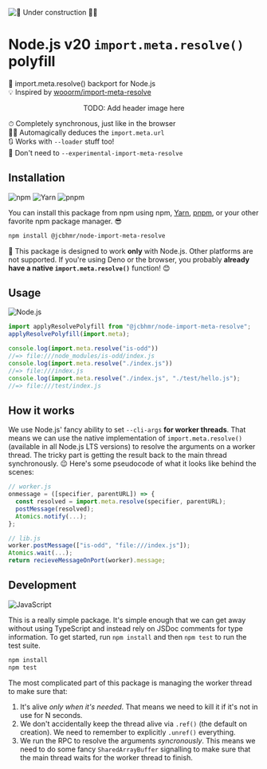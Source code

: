 ![🚧 Under construction 👷‍♂️](https://i.imgur.com/LEP2R3N.png)

# Node.js v20 `import.meta.resolve()` polyfill

🎯 import.meta.resolve() backport for Node.js \
💡 Inspired by [wooorm/import-meta-resolve]

<div align="center">

TODO: Add header image here

</div>

⏱ Completely synchronous, just like in the browser \
🧙‍♂️ Automagically deduces the `import.meta.url` \
🔃 Works with `--loader` stuff too! \
🌳 Don't need to `--experimental-import-meta-resolve`

## Installation

![npm](https://img.shields.io/static/v1?style=for-the-badge&message=npm&color=CB3837&logo=npm&logoColor=FFFFFF&label=)
![Yarn](https://img.shields.io/static/v1?style=for-the-badge&message=Yarn&color=2C8EBB&logo=Yarn&logoColor=FFFFFF&label=)
![pnpm](https://img.shields.io/static/v1?style=for-the-badge&message=pnpm&color=222222&logo=pnpm&logoColor=F69220&label=)

You can install this package from npm using npm, [Yarn], [pnpm], or your other
favorite npm package manager. 😎

```sh
npm install @jcbhmr/node-import-meta-resolve
```

🛑 This package is designed to work **only** with Node.js. Other platforms are
not supported. If you're using Deno or the browser, you probably **already have
a native `import.meta.resolve()`** function! 😊

## Usage

![Node.js](https://img.shields.io/static/v1?style=for-the-badge&message=Node.js&color=339933&logo=Node.js&logoColor=FFFFFF&label=)

```js
import applyResolvePolyfill from "@jcbhmr/node-import-meta-resolve";
applyResolvePolyfill(import.meta);

console.log(import.meta.resolve("is-odd"))
//=> file:///node_modules/is-odd/index.js
console.log(import.meta.resolve("./index.js"))
//=> file:///index.js
console.log(import.meta.resolve("./index.js", "./test/hello.js");
//=> file:///test/index.js
```

## How it works

We use Node.js' fancy ability to set `--cli-args` **for worker threads**. That
means we can use the native implementation of `import.meta.resolve()` (available
in all Node.js LTS versions) to resolve the arguments on a worker thread. The
tricky part is getting the result back to the main thread synchronously. 😉
Here's some pseudocode of what it looks like behind the scenes:

```js
// worker.js
onmessage = ([specifier, parentURL]) => {
  const resolved = import.meta.resolve(specifier, parentURL);
  postMessage(resolved);
  Atomics.notify(...);
};
```

```js
// lib.js
worker.postMessage(["is-odd", "file:///index.js"]);
Atomics.wait(...);
return recieveMessageOnPort(worker).message;
```

## Development

![JavaScript](https://img.shields.io/static/v1?style=for-the-badge&message=JavaScript&color=222222&logo=JavaScript&logoColor=F7DF1E&label=)

This is a really simple package. It's simple enough that we can get away without
using TypeScript and instead rely on JSDoc comments for type information. To get
started, run `npm install` and then `npm test` to run the test suite.

```sh
npm install
npm test
```

The most complicated part of this package is managing the worker thread to make
sure that:

1. It's alive _only when it's needed_. That means we need to kill it if it's not
   in use for N seconds.
2. We don't accidentally keep the thread alive via `.ref()` (the default on
   creation). We need to remember to explicitly `.unref()` everything.
3. We run the RPC to resolve the arguments _syncronously_. This means we need to
   do some fancy `SharedArrayBuffer` signalling to make sure that the main
   thread waits for the worker thread to finish.

[yarn]: https://yarnpkg.com/
[pnpm]: https://pnpm.io/
[wooorm/import-meta-resolve]: https://github.com/wooorm/import-meta-resolve
